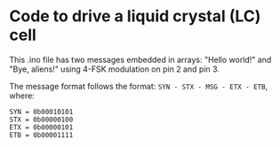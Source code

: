 # Code to drive a liquid crystal (LC) cell

This .ino file has two messages embedded in arrays: "Hello world!" and "Bye, aliens!" using 4-FSK modulation on pin 2 and pin 3.

The message format follows the format: ``SYN - STX - MSG - ETX - ETB``, where:
```
SYN = 0b00010101
STX = 0b00000100
ETX = 0b00000101
ETB = 0b00001111
```
